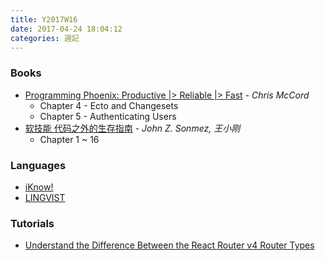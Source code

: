 ```yaml
---
title: Y2017W16
date: 2017-04-24 18:04:12
categories: 週記
---
```


### Books
- [Programming Phoenix: Productive |> Reliable |> Fast][phoenix] - *Chris McCord*
    - Chapter 4 - Ecto and Changesets
    - Chapter 5 - Authenticating Users
- [软技能 代码之外的生存指南][soft] - *John Z. Sonmez, 王小刚*
    - Chapter 1 ~ 16

### Languages
- [iKnow!][iknow]
- [LINGVIST][lingvist]

### Tutorials
- [Understand the Difference Between the React Router v4 Router Types][rr4]


[phoenix]: https://www.amazon.com/Programming-Phoenix-Productive-Reliable-Fast/dp/1680501453
[soft]: https://www.amazon.cn/gp/product/B01J9MZPPO
[iknow]: http://iknow.jp
[lingvist]: https://lingvist.com/
[rr4]: https://egghead.io/lessons/react-understand-the-difference-between-the-react-router-v4-router-types

<!-- more -->
